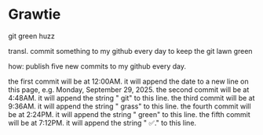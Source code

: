 # Grawtie

git green huzz

transl. commit something to my github every day to keep the git lawn green

how:
publish five new commits to my github every day. 

the first commit will be at 12:00AM. it will append the date to a new line on this page, e.g. Monday, September 29, 2025.
the second commit will be at 4:48AM. it will append the string " git" to this line.
the third commit will be at 9:36AM. it will append the string " grass" to this line.
the fourth commit will be at 2:24PM. it will append the string " green" to this line.
the fifth commit will be at 7:12PM. it will append the string " ✅." to this line.
